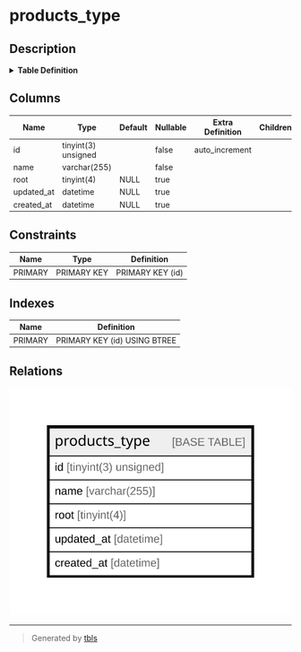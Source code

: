 # products_type

## Description

<details>
<summary><strong>Table Definition</strong></summary>

```sql
CREATE TABLE `products_type` (
  `id` tinyint(3) unsigned NOT NULL AUTO_INCREMENT,
  `name` varchar(255) NOT NULL,
  `root` tinyint(4) DEFAULT NULL,
  `updated_at` datetime DEFAULT NULL,
  `created_at` datetime DEFAULT NULL,
  PRIMARY KEY (`id`)
) ENGINE=InnoDB AUTO_INCREMENT=[Redacted by tbls] DEFAULT CHARSET=latin1 COLLATE=latin1_swedish_ci
```

</details>

## Columns

| Name | Type | Default | Nullable | Extra Definition | Children | Parents | Comment |
| ---- | ---- | ------- | -------- | ---------------- | -------- | ------- | ------- |
| id | tinyint(3) unsigned |  | false | auto_increment |  |  |  |
| name | varchar(255) |  | false |  |  |  |  |
| root | tinyint(4) | NULL | true |  |  |  |  |
| updated_at | datetime | NULL | true |  |  |  |  |
| created_at | datetime | NULL | true |  |  |  |  |

## Constraints

| Name | Type | Definition |
| ---- | ---- | ---------- |
| PRIMARY | PRIMARY KEY | PRIMARY KEY (id) |

## Indexes

| Name | Definition |
| ---- | ---------- |
| PRIMARY | PRIMARY KEY (id) USING BTREE |

## Relations

![er](products_type.svg)

---

> Generated by [tbls](https://github.com/k1LoW/tbls)
